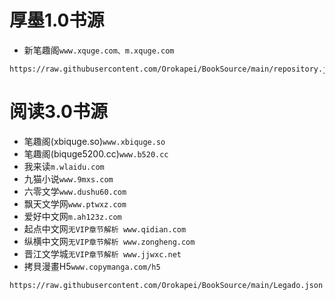 # 厚墨1.0书源
- 新笔趣阁``www.xquge.com、m.xquge.com``
```
https://raw.githubusercontent.com/Orokapei/BookSource/main/repository.json
```
# 阅读3.0书源
- 笔趣阁(xbiquge.so)``www.xbiquge.so``
- 笔趣阁(biquge5200.cc)``www.b520.cc``
- 我来读``m.wlaidu.com``
- 九猫小说``www.9mxs.com``
- 六零文学``www.dushu60.com``
- 飘天文学网``www.ptwxz.com``
- 爱好中文网``m.ah123z.com``
- 起点中文网``无VIP章节解析 www.qidian.com``
- 纵横中文网``无VIP章节解析 www.zongheng.com``
- 晋江文学城``无VIP章节解析 www.jjwxc.net``
- 拷貝漫畫H5``www.copymanga.com/h5``
```
https://raw.githubusercontent.com/Orokapei/BookSource/main/Legado.json
```
